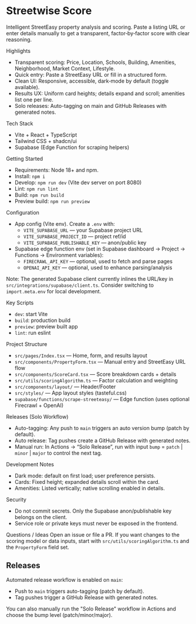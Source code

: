 # Streetwise Score

Intelligent StreetEasy property analysis and scoring. Paste a listing URL or enter details manually to get a transparent, factor‑by‑factor score with clear reasoning.

Highlights
- Transparent scoring: Price, Location, Schools, Building, Amenities, Neighborhood, Market Context, Lifestyle.
- Quick entry: Paste a StreetEasy URL or fill in a structured form.
- Clean UI: Responsive, accessible, dark‑mode by default (toggle available).
- Results UX: Uniform card heights; details expand and scroll; amenities list one per line.
- Solo releases: Auto-tagging on main and GitHub Releases with generated notes.

Tech Stack
- Vite + React + TypeScript
- Tailwind CSS + shadcn/ui
- Supabase (Edge Function for scraping helpers)

Getting Started
- Requirements: Node 18+ and npm.
- Install: `npm i`
- Develop: `npm run dev` (Vite dev server on port 8080)
- Lint: `npm run lint`
- Build: `npm run build`
- Preview build: `npm run preview`

Configuration
- App config (Vite env). Create a `.env` with:
  - `VITE_SUPABASE_URL` — your Supabase project URL
  - `VITE_SUPABASE_PROJECT_ID` — project ref/id
  - `VITE_SUPABASE_PUBLISHABLE_KEY` — anon/public key
- Supabase edge function env (set in Supabase dashboard → Project → Functions → Environment variables):
  - `FIRECRAWL_API_KEY` — optional, used to fetch and parse pages
  - `OPENAI_API_KEY` — optional, used to enhance parsing/analysis

Note: The generated Supabase client currently inlines the URL/key in `src/integrations/supabase/client.ts`. Consider switching to `import.meta.env` for local development.

Key Scripts
- `dev`: start Vite
- `build`: production build
- `preview`: preview built app
- `lint`: run eslint

Project Structure
- `src/pages/Index.tsx` — Home, form, and results layout
- `src/components/PropertyForm.tsx` — Manual entry and StreetEasy URL flow
- `src/components/ScoreCard.tsx` — Score breakdown cards + details
- `src/utils/scoringAlgorithm.ts` — Factor calculation and weighting
- `src/components/layout/` — Header/Footer
- `src/styles/` — App layout styles (tasteful.css)
- `supabase/functions/scrape-streeteasy/` — Edge function (uses optional Firecrawl + OpenAI)

Releases (Solo Workflow)
- Auto-tagging: Any push to `main` triggers an auto version bump (patch by default).
- Auto release: Tag pushes create a GitHub Release with generated notes.
- Manual run: In Actions → “Solo Release”, run with input `bump` = `patch` | `minor` | `major` to control the next tag.

Development Notes
- Dark mode: default on first load; user preference persists.
- Cards: Fixed height; expanded details scroll within the card.
- Amenities: Listed vertically; native scrolling enabled in details.

Security
- Do not commit secrets. Only the Supabase anon/publishable key belongs on the client.
- Service role or private keys must never be exposed in the frontend.

Questions / Ideas
Open an issue or file a PR. If you want changes to the scoring model or data inputs, start with `src/utils/scoringAlgorithm.ts` and the `PropertyForm` field set.

## Releases

Automated release workflow is enabled on `main`:

- Push to `main` triggers auto-tagging (patch by default).
- Tag pushes trigger a GitHub Release with generated notes.

You can also manually run the "Solo Release" workflow in Actions and choose the bump level (patch/minor/major).
